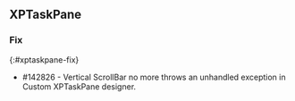 ## XPTaskPane

### Fix
{:#xptaskpane-fix}

* \#142826 - Vertical ScrollBar no more throws an unhandled exception in Custom XPTaskPane designer.
